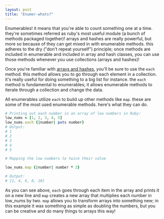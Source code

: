 ```yaml
---
layout: post
title: "Enumer-whats?"
---
```


Enumerables! it means that you're able to count something one at a time. they're sometimes referred as ruby's most useful module (a bunch of methods packaged together)! arrays and hashes are really powerful, but more so because of they can get mixed in with enumerable methods. this adheres to the dry ("don't repeat yourself") principle; once methods are included in enumerable and included in array and hash classes, you can use those methods whenever you use collections (arrays and hashes)!

Once you're familiar with [arrays and hashes](/arrays-hashes), you'll be sure to use the `each` method. this method allows you to go through each element in a collection. it's really useful for doing something to a big list for instance. the `each` method is fundamental to enumerables; it allows enumerable methods to iterate through a collection and change the data.

All enumerables utilize `each` to build up other methods like `map`. these are some of the most used enumerable methods. here's what they can do.

```ruby
# Printing out each number in an array of low numbers in Ruby:
low_nums = [1, 2, 3, 4, 5]
low_nums.each {|number| puts number}
# Output:
# 1
# 2
# 3
# 4
# 5

# Mapping the low numbers to twice their value

low_nums.map {|number| number * 2}

# Output:
# [2, 4, 6, 8, 10]
```

As you can see above, `each` goes through each item in the array and prints it on a new line and `map` creates a new array that multiplies each number in low_nums by two. `map` allows you to transform arrays into something new; in this example it was something as simple as doubling the numbers, but you can be creative and do many things to arrays this way!

